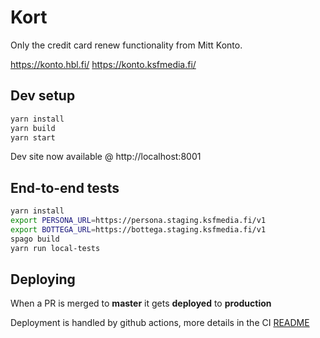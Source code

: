 # Kort

Only the credit card renew functionality from Mitt Konto.

https://konto.hbl.fi/
https://konto.ksfmedia.fi/

## Dev setup

```bash
yarn install
yarn build
yarn start
```

Dev site now available @ http://localhost:8001

## End-to-end tests

```bash
yarn install
export PERSONA_URL=https://persona.staging.ksfmedia.fi/v1
export BOTTEGA_URL=https://bottega.staging.ksfmedia.fi/v1
spago build
yarn run local-tests
```

## Deploying 

When a PR is merged to __master__ it gets __deployed__ to __production__

Deployment is handled by github actions, more details in the CI [README](../../ci/README.md)